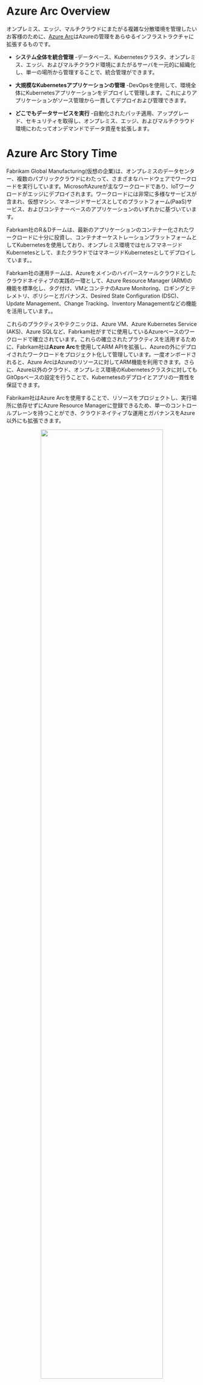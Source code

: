 # Azure Arc Overview

<!-- For customers who want to simplify complex and distributed environments across on-premises, edge and multicloud, [Azure Arc](https://azure.microsoft.com/en-us/services/azure-arc/) enables deployment of Azure services anywhere and extends Azure management to any infrastructure. -->
オンプレミス、エッジ、マルチクラウドにまたがる複雑な分散環境を管理したいお客様のために、[Azure Arc](https://azure.microsoft.com/en-us/services/azure-arc/)はAzureの管理をあらゆるインフラストラクチャに拡張するものです。

<!-- * **Organize and govern across environments** - Get databases, Kubernetes clusters, and servers sprawling across on-premises, edge and multicloud environments under control by centrally organizing and governing from a single place. -->
* **システム全体を統合管理** -データベース、Kubernetesクラスタ、オンプレミス、エッジ、およびマルチクラウド環境にまたがるサーバを一元的に組織化し、単一の場所から管理することで、統合管理ができます。

<!-- * **Manage Kubernetes Apps at scale** - Deploy and manage Kubernetes applications across environments using DevOps techniques. Ensure that applications are deployed and configured from source control consistently. -->
* **大規模なKubernetesアプリケーションの管理** -DevOpsを使用して、環境全体にKubernetesアプリケーションをデプロイして管理します。これによりアプリケーションがソース管理から一貫してデプロイおよび管理できます。

<!-- * **Run data services anywhere** - Get automated patching, upgrades, security and scale on-demand across on-premises, edge and multicloud environments for your data estate. -->
* **どこでもデータサービスを実行** -自動化されたパッチ適用、アップグレード、セキュリティを取得し、オンプレミス、エッジ、およびマルチクラウド環境にわたってオンデマンドでデータ資産を拡張します。

# Azure Arc Story Time

<!-- Fabrikam Global Manufacturing runs workloads on different hardware, across on-premises datacenters, multiple public clouds, with Microsoft Azure being the main one as well as IoT workloads deployed on the edge. Workloads include very diverse services and are based on either virtual machines, managed Platforms-as-a-Service (PaaS) services as well as container-based applications.  -->
Fabrikam Global Manufacturing(仮想の企業)は、オンプレミスのデータセンター、複数のパブリッククラウドにわたって、さまざまなハードウェアでワークロードを実行しています。MicrosoftAzureが主なワークロードであり、IoTワークロードがエッジにデプロイされます。ワークロードには非常に多様なサービスが含まれ、仮想マシン、マネージドサービスとしてのプラットフォーム(PaaS)サービス、およびコンテナーベースのアプリケーションのいずれかに基づいています。
 
<!-- As mentioned, Fabrkam’s R&D teams are well-invested in containerized workloads for their modernized applications and as a result, they are using Kubernetes as their container orchestration platform, deployed both as a self-managed Kubernetes in their on-premises environments as well as a managed Kubernetes deployments in the cloud. -->
Fabrkam社のR＆Dチームは、最新のアプリケーションのコンテナー化されたワークロードに十分に投資し、コンテナオーケストレーションプラットフォームとしてKubernetesを使用しており、オンプレミス環境ではセルフマネージドKubernetesとして、またクラウドではマネージドKubernetesとしてデプロイしています。。

<!-- As part of their cloud-native practices with Azure being it’s main hyper-scale cloud, Fabrkam’s  operations teams are standardized and taking advantage of Azure Resource Manager (ARM) capabilities such as (but not limited to) tagging, Azure Monitoring for VMs and containers, logging and telemetry, policy and government, Desired State Configuration (DSC), Update Management, Change Tracking, Inventory management,etc.  -->
Fabrkam社の運用チームは、Azureをメインのハイパースケールクラウドとしたクラウドネイティブの実践の一環として、Azure Resource Manager (ARM)の機能を標準化し、タグ付け、VMとコンテナのAzure Monitoring、ロギングとテレメトリ、ポリシーとガバナンス、Desired State Configuration (DSC)、Update Management、Change Tracking、Inventory Managementなどの機能を活用しています。。

<!-- These practices and techniques are already well established for Azure-based workloads Fabrkam are using such as Azure VMs, Azure Kubernetes Service (AKS), Azure SQL, and many more. In order to take advantage of these well-established practices, Fabrkam are using Azure Arc to extend the ARM API’s to project and manage it’s workloads deployed outside of Azure. Once onboarded, Azure Arc projects resources as first-class citizens in Azure which can then take advantage of ARM capabilities mentioned above. In addition, they are able to guarantee Kubernetes deployments and app consistency through GitOps-based configuration for their Kubernetes clusters in Azure, other clouds and on-premises.  -->
これらのプラクティスやテクニックは、Azure VM、Azure Kubernetes Service (AKS)、Azure SQLなど、Fabrkam社がすでに使用しているAzureベースのワークロードで確立されています。これらの確立されたプラクティスを活用するために、Fabrkam社は**Azure Arc**を使用してARM APIを拡張し、Azureの外にデプロイされたワークロードをプロジェクト化して管理しています。一度オンボードされると、Azure ArcはAzureのリソースに対してARM機能を利用できます。さらに、Azure以外のクラウド、オンプレミス環境のKubernetesクラスタに対してもGitOpsベースの設定を行うことで、Kubernetesのデプロイとアプリの一貫性を保証できます。

 
<!-- With Azure Arc, Fabrikam are able to project resources and register them into Azure Resource Manager independently of where they run, so they have a single control plane and extend those cloud-native operations and governance beyond Azure. -->
Fabrikam社はAzure Arcを使用することで、リソースをプロジェクトし、実行場所に依存せずにAzure Resource Managerに登録できるため、単一のコントロールプレーンを持つことができ、クラウドネイティブな運用とガバナンスをAzure以外にも拡張できます。

<p align="center">
  <img src="img/architecture_dark.png" width="80%"/>
</p>

# Azure Arc "Jumpstart"

<!-- The following guides will walk you trough on how to demo and get started with Azure Arc. They are designed with a "zero to hero" approach in mind and with much automation as possible. The goal is for you to have a working Azure Arc demo environment spined-up in no time so you can focus on showing the core values of the solution. -->
次のガイドでは、Azure Arcのデモを開始する方法について説明します。 「zero to hero」のアプローチを念頭に置いて設計されており、可能な限り手順は自動化されています。この目標はすぐに機能するAzure Arcデモ環境を準備して、ソリューションのコアバリューの表示に集中できるようにすることです。

<!-- **Disclaimer: The intention for this repo is to focus on the core Azure Arc capabilities. deployment scenarios, use-cases and ease of use. It does not focus on Azure best-practices or the other tech and OSS project being leveraged in the guides and code.** -->
**免責事項：このリポジトリの目的は、Azure Arc のコア機能、デプロイシナリオ、ユースケース、使いやすさに焦点を当てています。Azure のベストプラクティスや、ガイドやコードで活用されている他の技術や OSS プロジェクトには焦点を当てていません。**

## Azure Arc for Servers
<!-- The below deployment options are focusing on Azure Arc for Servers. It is designed to quickly spin up a server that is ready to be projected in Azure Arc and for you to start playing with it.  -->
以下のデプロイオプションは、Azure Arc for Serversに焦点を当てています。これは、Azure Arcで管理する準備ができているサーバーを素早くスピンアップして、それを使って検証ができるように設計されています。

<!-- **Note: For a list of supported operating systems and Azure regions, please visit the official [Azure Arc docs](https://docs.microsoft.com/en-us/azure/azure-arc/servers/overview).** -->
**注：サポートされているオペレーティングシステムとAzureリージョンのリストについては、公式の[Azure Arc docs]（https://docs.microsoft.com/en-us/azure/azure-arc/servers/overview）を参照してください。**

#### General

<!-- * [Connect an existing Linux server to Azure Arc](azure_arc_servers_jumpstart/docs/onboard_server_linux.md) -->
* [既存のLinuxサーバーをAzure Arcに接続する](azure_arc_servers_jumpstart/docs/onboard_server_linux.md)

<!-- * [Connect an existing Windows machine to Azure Arc](azure_arc_servers_jumpstart/docs/onboard_server_win.md) -->
* [既存のWindowsマシンをAzure Arcに接続する](azure_arc_servers_jumpstart/docs/onboard_server_win.md)

#### Vagrant

<!-- * [Deploy a local Ubuntu VM and connect it to Azure Arc using Vagrant](azure_arc_servers_jumpstart/docs/local_vagrant_ubuntu.md) -->
* [Vagrantを使用してUbuntu VMをデプロイし、Azure Arcに接続する](azure_arc_servers_jumpstart/docs/local_vagrant_ubuntu.md)

<!-- * [Deploy a local Windows 10 VM and connect it to Azure Arc using Vagrant](azure_arc_servers_jumpstart/docs/local_vagrant_windows.md) -->
* [Vagrantを使用してWindows 10 VMをデプロイし、Azure Arcに接続する](azure_arc_servers_jumpstart/docs/local_vagrant_windows.md)

#### Amazon Web Services (AWS)

<!-- * [Deploy an AWS EC2, Ubuntu VM and connect it to Azure Arc using Terraform](azure_arc_servers_jumpstart/docs/aws_terraform_ubuntu.md) -->
* [AWS EC2、Ubuntu VMをデプロイし、Terraformを使用してAzure Arcに接続する](azure_arc_servers_jumpstart/docs/aws_terraform_ubuntu.md)

#### Google Cloud Platform (GCP)

<!-- * [Deploy a GCP, Ubuntu VM and connect it to Azure Arc using Terraform](azure_arc_servers_jumpstart/docs/gcp_terraform_ubuntu.md) -->
* [GCP、Ubuntu VMをデプロイし、Terraformを使用してAzure Arcに接続する](azure_arc_servers_jumpstart/docs/gcp_terraform_ubuntu.md)

<!-- * [Deploy a GCP, Windows Server VM and connect it to Azure Arc using Terraform](azure_arc_servers_jumpstart/docs/gcp_terraform_windows.md) -->
* [GCP、Windows Server VMをデプロイし、Terraformを使用してAzure Arcに接続する](azure_arc_servers_jumpstart/docs/gcp_terraform_windows.md)

#### VMware

<!-- * [Deploy a VMware vSphere, Ubuntu Server VM and connect it to Azure Arc using Terraform](azure_arc_servers_jumpstart/docs/vmware_terraform_ubuntu.md) -->
* [VMware vSphere、Ubuntu Server VMをデプロイし、Terraformを使用してAzure Arcに接続する](azure_arc_servers_jumpstart/docs/vmware_terraform_ubuntu.md)

<!-- * [Deploy a VMware vSphere, Windows Server VM and connect it to Azure Arc using Terraform](azure_arc_servers_jumpstart/docs/vmware_terraform_winsrv.md) -->
* [VMware vSphere、Windows Server VMをデプロイし、Terraformを使用してそれをAzure Arcに接続する](azure_arc_servers_jumpstart/docs/vmware_terraform_winsrv.md)


#### Azure Arc for Servers - Day-2 Scenarios & Use-Cases

<!-- * [Tagging and querying server inventory across multiple clouds using Resource Graph Explorer](azure_arc_servers_jumpstart/docs/arc_inventory_tagging.md) -->
* [リソースグラフエクスプローラーを使用した複数のクラウドにわたるサーバーインベントリのタグ付けとクエリ](azure_arc_servers_jumpstart/docs/arc_inventory_tagging.md)

## Azure Arc for Kubernetes

<!-- The below deployment options are focusing on Azure Arc for Kubernetes. It is designed to quickly spin up a Kubernetes cluster that is ready to be projected in Azure Arc and for you to start playing with.  -->
以下のデプロイオプションは、Azure Arc for Kubernetesに重点を置いています。これは、Azure Arcに接続する準備ができているKubernetesクラスターをすばやく起動し、ユーザーが操作を開始できるように設計されています。

#### General

<!-- * [Connect an existing Kubernetes cluster to Azure Arc](azure_arc_k8s_jumpstart/docs/onboard_k8s.md) -->
* [既存のKubernetesクラスターをAzure Arcに接続する](azure_arc_k8s_jumpstart/docs/onboard_k8s.md)

#### Azure Kubernetes Service (AKS)

<!-- * [Deploy AKS cluster and connect it to Azure Arc using Azure ARM template](azure_arc_k8s_jumpstart/docs/aks_arm_template.md) -->
* [AKSクラスターをデプロイし、Azure ARMテンプレートを使用してAzure Arcに接続する](azure_arc_k8s_jumpstart/docs/aks_arm_template.md)

<!-- * [Deploy AKS cluster and connect it to Azure Arc using Terraform](azure_arc_k8s_jumpstart/docs/aks_terraform.md) -->
* [AKSクラスターをデプロイし、Terraformを使用してAzure Arcに接続する](azure_arc_k8s_jumpstart/docs/aks_terraform.md)

<!-- * [Deploy GitOps configurations and perform basic GitOps flow on AKS as an Azure Arc Connected Cluster](azure_arc_k8s_jumpstart/docs/aks_gitops.md) -->
* [GitOps構成を展開し、Azure Arc ConnectedクラスターとしてAKSで基本的なGitOpsフローを実行する](azure_arc_k8s_jumpstart/docs/aks_gitops.md)

<!-- * [Integrate Azure Monitor for Containers with AKS as an Azure Arc Connected Cluster](azure_arc_k8s_jumpstart/docs/aks_monitor.md) -->
* [Azure Arc Connected ClusterとしてAzure Monitor for ContainersとAKSを統合する](azure_arc_k8s_jumpstart/docs/aks_monitor.md)


#### Amazon Elastic Kubernetes Service (EKS)

<!-- * [Deploy EKS cluster and connect it to Azure Arc using Terraform](azure_arc_k8s_jumpstart/docs/eks_terraform.md) -->
* [EKSクラスターをデプロイし、Terraformを使用してAzure Arcに接続する](azure_arc_k8s_jumpstart/docs/eks_terraform.md)

#### Google Kubernetes Engine (GKE)

<!-- * [Deploy GKE cluster and connect it to Azure Arc using Terraform](azure_arc_k8s_jumpstart/docs/gke_terraform.md) -->
* [GKEクラスターをデプロイし、Terraformを使用してAzure Arcに接続します](azure_arc_k8s_jumpstart/docs/gke_terraform.md)

<!-- * [Deploy GitOps configurations and perform basic GitOps flow on GKE as an Azure Arc Connected Cluster](azure_arc_k8s_jumpstart/docs/gke_gitops.md) -->
* [GitOps構成をデプロイし、Azure Arc ConnectedクラスターとしてGKEで基本的なGitOpsフローを実行する](azure_arc_k8s_jumpstart/docs/gke_gitops.md)

<!-- * [Integrate Azure Monitor for Containers with GKE as an Azure Arc Connected Cluster](azure_arc_k8s_jumpstart/docs/gke_monitor.md) -->
* [Azure Arc Connected ClusterとしてAzure Monitor for ContainersとGKEを統合する](azure_arc_k8s_jumpstart/docs/gke_monitor.md)


#### Rancher k3s

<!-- * [Deploy Rancher k3s on an Azure VM and connect it to Azure Arc using Azure ARM template](azure_arc_k8s_jumpstart/docs/rancher_k3s_azure_arm_template.md) -->
* [Azure VMにRancher k3sをデプロイし、Azure ARMテンプレートを使用してAzure Arcに接続する](azure_arc_k8s_jumpstart/docs/rancher_k3s_azure_arm_template.md)

<!-- * [Deploy Rancher k3s on an Azure VM and connect it to Azure Arc using Terraform](azure_arc_k8s_jumpstart/docs/rancher_k3s_azure_terraform.md) -->
* [Rancher k3sをAzure VMにデプロイし、Terraformを使用してAzure Arcに接続します](azure_arc_k8s_jumpstart/docs/rancher_k3s_azure_terraform.md)

<!-- * [Deploy Rancher k3s on a VMware vSphere VM and connect it to Azure Arc using Terraform](azure_arc_k8s_jumpstart/docs/rancher_k3s_vmware_terraform.md) -->
* [Rancher k3sをVMware vSphere VMにデプロイし、Terraformを使用してAzure Arcに接続する](azure_arc_k8s_jumpstart/docs/rancher_k3s_vmware_terraform.md)

#### Azure Red Hat OpenShift V4
<!-- * [Deploy Azure Redhat Openshift Cluster and connect it to Azure Arc using automation](azure_arc_k8s_jumpstart/docs/aro_script.md) -->
* [Azure Red Hat Openshift Clusterをデプロイし、オートメーションを使用してAzure Arcに接続する](azure_arc_k8s_jumpstart/docs/aro_script.md)


## Azure Arc for Data Services

Coming soon!

# Support for future deployment scenarios

<!-- Below are an additional deployment scenarios the team is currently working on. -->
以下は、チームが取り組んでいる追加の展開シナリオです。

### Azure Arc for Servers

<!-- - Support for an AWS Linux 2 instance deployment using Terraform -->
- Terraformを使用したAWS Linux 2インスタンスのデプロイのサポート

<!-- - Support for a Windows Server AWS EC2 instance deployment using Terraform -->
- Terraformを使用したWindows Server AWS EC2インスタンスデプロイメントのサポート


### Azure Arc for Kubernetes

<!-- - Support for an Azure Red Hat OpenShift deployment using ARM template -->
- ARMテンプレートを使用したAzure Red Hat OpenShiftデプロイメントのサポート

<!-- - Support for kind Deployment guide with Arc connectivity -->
- Arc接続による導入ガイドのサポート

<!-- - Support for Minikube Deployment guide with Arc connectivity -->
- Arc接続を備えたMinikube導入ガイドのサポート

<!-- - Support for MicroK8s Deployment guide with Arc connectivity -->
- Arc接続を備えたMicroK8s導入ガイドのサポート

### Azure Arc for Data Services

<!-- - Support SQL Managed Instance (MI) in Azure Kubernetes Service (AKS) deployment using ARM template -->
- ARMテンプレートを使用したAzure Kubernetes Service(AKS)デプロイメントでのSQLマネージドインスタンス(MI)のサポート
<!-- - Support SQL Managed Instance (MI) in Azure Kubernetes Service (AKS) deployment using Terraform -->
- Terraformを使用したAzure Kubernetes Service(AKS)デプロイメントでのSQLマネージドインスタンス(MI)のサポート
<!-- - Support PostgreSQL Hyperscale in Azure Kubernetes Service (AKS) deployment using ARM template -->
- ARMテンプレートを使用したAzure Kubernetes Service(AKS)デプロイメントでのPostgreSQLハイパースケールのサポート
<!-- - Support PostgreSQL Hyperscale in Azure Kubernetes Service (AKS) deployment using Terraform -->
- Terraformを使用したAzure Kubernetes Service(AKS)デプロイメントでのPostgreSQLハイパースケールのサポート

## Contributing

<!-- Before contributing code, please see the [CONTRIBUTING](CONTRIBUTING.md) guide. -->
コードを提供する前に、[CONTRIBUTING]（CONTRIBUTING.md）ガイドをご覧ください。
<!-- Issues, PRs and Feature Request have their own templates. Please fill out the whole template. -->
問題、PR、機能リクエストには独自のテンプレートがあります。テンプレート全体に記入してください。